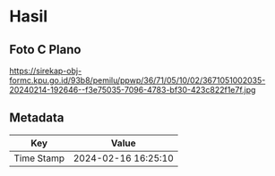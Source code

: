 # Hasil

## Foto C Plano

https://sirekap-obj-formc.kpu.go.id/93b8/pemilu/ppwp/36/71/05/10/02/3671051002035-20240214-192646--f3e75035-7096-4783-bf30-423c822f1e7f.jpg


## Metadata

| Key        | Value               |
| ---------- | ------------------- |
| Time Stamp | 2024-02-16 16:25:10 |



